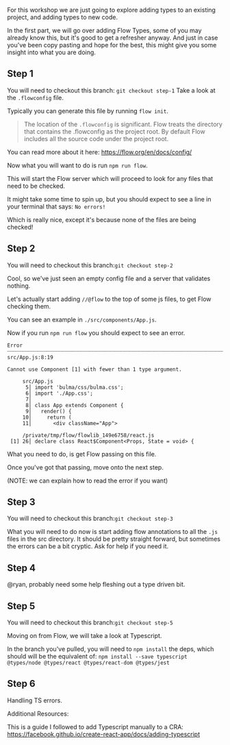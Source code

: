 For this workshop we are just going to explore adding types to an existing project, and adding types to new code.

In the first part, we will go over adding Flow Types, some of you may already know this, but it's good to get a refresher anyway. And just in case you've been copy pasting and hope for the best, this might give you some insight into what you are doing.

## Step 1

You will need to checkout this branch: `git checkout step-1`
Take a look at the `.flowconfig` file.

Typically you can generate this file by running `flow init`.

> The location of the `.flowconfig` is significant. Flow treats the directory that contains the .flowconfig as the project root. By default Flow includes all the source code under the project root.

You can read more about it here: https://flow.org/en/docs/config/

Now what you will want to do is run `npm run flow`.

This will start the Flow server which will proceed to look for any files that need to be checked.

It might take some time to spin up, but you should expect to see a line in your terminal that says:
`No errors!`

Which is really nice, except it's because none of the files are being checked!

## Step 2

You will need to checkout this branch:`git checkout step-2`

Cool, so we've just seen an empty config file and a server that validates nothing.

Let's actually start adding `//@flow` to the top of some js files, to get Flow checking them.

You can see an example in `./src/components/App.js`.

Now if you run `npm run flow` you should expect to see an error.

```
Error ┈┈┈┈┈┈┈┈┈┈┈┈┈┈┈┈┈┈┈┈┈┈┈┈┈┈┈┈┈┈┈┈┈┈┈┈┈┈┈┈┈┈┈┈┈┈┈┈┈┈┈┈┈┈┈┈┈┈┈┈┈┈┈┈┈┈┈┈┈┈┈┈┈┈┈┈┈┈┈┈┈┈┈┈┈┈┈┈┈┈┈┈┈┈┈┈┈┈ src/App.js:8:19

Cannot use Component [1] with fewer than 1 type argument.

     src/App.js
      5│ import 'bulma/css/bulma.css';
      6│ import './App.css';
      7│
      8│ class App extends Component {
      9│   render() {
     10│     return (
     11│       <div className="App">

     /private/tmp/flow/flowlib_149e6758/react.js
 [1] 26│ declare class React$Component<Props, State = void> {
```

What you need to do, is get Flow passing on this file.

Once you've got that passing, move onto the next step.

(NOTE: we can explain how to read the error if you want)

## Step 3

You will need to checkout this branch:`git checkout step-3`

What you will need to do now is start adding flow annotations to all the `.js` files in the src directory. It should be pretty straight forward, but sometimes the errors can be a bit cryptic. Ask for help if you need it.

## Step 4

@ryan, probably need some help fleshing out a type driven bit.

## Step 5

You will need to checkout this branch:`git checkout step-5`

Moving on from Flow, we will take a look at Typescript.

In the branch you've pulled, you will need to `npm install` the deps, which should will be the equivalent of:
`npm install --save typescript @types/node @types/react @types/react-dom @types/jest`

## Step 6

Handling TS errors.

Additional Resources:

This is a guide I followed to add Typescript manually to a CRA:
https://facebook.github.io/create-react-app/docs/adding-typescript
